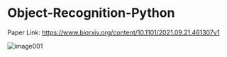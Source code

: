 # Object-Recognition-Python

Paper Link: https://www.biorxiv.org/content/10.1101/2021.09.21.461307v1

![image001](https://user-images.githubusercontent.com/25118302/221754697-94c9468a-e187-407c-ac26-8f86a58fc3a8.png)
